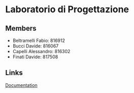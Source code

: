 # Laboratorio di Progettazione

## Members

- Beltramelli Fabio: 816912
- Bucci Davide: 816067
- Capelli Alessandro: 816302
- Finati Davide: 817508

## Links

[Documentation](https://gitlab.com/capelli.alessandro/laboratorio-di-progettazione/-/wikis/Documentation)
